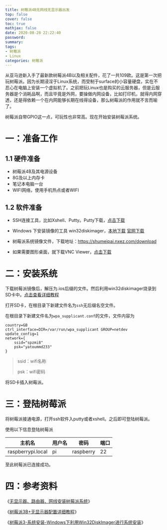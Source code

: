 ```yaml
---
title: 树莓派4B无网线无显示器出发
top: false
cover: false
toc: true
mathjax: false
date: 2020-08-28 22:22:40
password:
summary:
tags: 
- 树莓派
- Linux
categories: 树莓派
---
```


从亚马逊新入手了最新款树莓派4B以及相关配件，花了一共109欧。这是第一次把玩树莓派。因为长期浸淫于Linux系统，而受制于surface的小容量硬盘，实在不忍心在电脑上安装一个虚拟机了。之前把玩Linux也是购买的云服务器，但是云服务器是个消耗品啊，而且毕竟是外网，要操做内网设备，比如打印机，就得内网穿透，还是得依赖一个在内网能够长期在线得设备，那么树莓派的作用就不言而喻了。

树莓派自带GPIO这一点，可玩性也非常高。现在开始安装树莓派系统。

# 一：准备工作

## 1.1 硬件准备

- 树莓派4B及其电源设备
- 8G及以上内存卡
- 笔记本电脑一台
- WIFI网络，使用手机热点或者WIFI

## 1.2 软件准备

- SSH连接工具，比如Xshell、Putty。Putty下载，[点击下载](https://www.chiark.greenend.org.uk/~sgtatham/putty/latest.html)
- Windows 下安装镜像的工具 win32diskimager，[本地下载](http://file.ncnynl.com/rpi/Win32DiskImager-0.9.5-install.exe) [官网下载](https://sourceforge.net/projects/win32diskimager/)
- 树莓派系统镜像文件，下载地址：https://shumeipai.nxez.com/download 

- 如果需要图形桌面，就下载VNC Viewer，[点击下载](https://www.realvnc.com/en/connect/download/viewer/)

# 二：安装系统

下载树莓派镜像后，解压为.ios后缀的文件。然后利用win32diskimager烧录到SD卡中。[点击查看详细教程](https://www.ncnynl.com/archives/201606/201.html)

打开SD卡，在根目录下新建文件名为`ssh`无后缀名空文件。

在根目录下新建文件名为`wpa_supplicant.conf`的文件，文件内容为

```shell
country=GB
ctrl_interface=DIR=/var/run/wpa_supplicant GROUP=netdev
update_config=1
network={
    ssid="spzmi8"
    psk="yatoummd233"
}

```

> ssid：wifi名称
>
> psk：wifi密码

将SD卡插入树莓派。

# 三：登陆树莓派

将树莓派接通电源，打开ssh软件入putty或者xshell。之后即可登陆树莓派。

使用以下信息登陆树莓派

| 主机名            | 用户名 | 密码      | 端口 |
| ----------------- | ------ | --------- | ---- |
| raspberrypi.local | pi     | raspberry | 22   |

至此树莓派已连接成功。

# 四：参考资料

《[无显示器、路由器、网线安装树莓派系统](https://www.jianshu.com/p/f2710991057e)》

《[树莓派3B+无显示器配置详细教程](https://blog.csdn.net/Jack_Lue/article/details/82912327)》

《[树莓派3-系统安装-Windows下利用Win32DiskImager进行系统安装](https://www.ncnynl.com/archives/201606/201.html)》